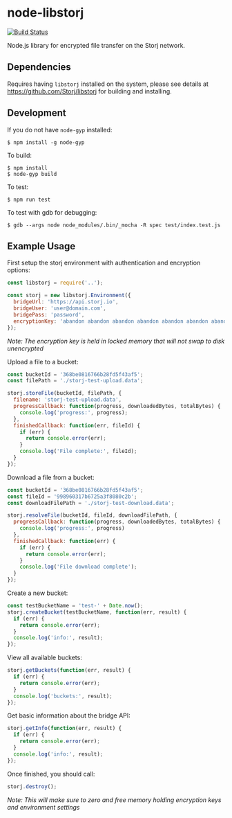 # node-libstorj

[![Build Status](https://travis-ci.org/Storj/node-libstorj.svg?branch=master)](https://travis-ci.org/Storj/node-libstorj)

Node.js library for encrypted file transfer on the Storj network.

## Dependencies

Requires having `libstorj` installed on the system, please see details at https://github.com/Storj/libstorj for building and installing.

## Development

If you do not have `node-gyp` installed:

```
$ npm install -g node-gyp
```

To build:

```
$ npm install
$ node-gyp build
```

To test:

```
$ npm run test
```

To test with gdb for debugging:
```
$ gdb --args node node_modules/.bin/_mocha -R spec test/index.test.js
```

## Example Usage

First setup the storj environment with authentication and encryption options:

```js
const libstorj = require('..');

const storj = new libstorj.Environment({
  bridgeUrl: 'https://api.storj.io',
  bridgeUser: 'user@domain.com',
  bridgePass: 'password',
  encryptionKey: 'abandon abandon abandon abandon abandon abandon abandon abandon abandon abandon abandon about'
});
```
*Note: The encryption key is held in locked memory that will not swap to disk unencrypted*


Upload a file to a bucket:
```js
const bucketId = '368be0816766b28fd5f43af5';
const filePath = './storj-test-upload.data';

storj.storeFile(bucketId, filePath, {
  filename: 'storj-test-upload.data',
  progressCallback: function(progress, downloadedBytes, totalBytes) {
    console.log('progress:', progress);
  },
  finishedCallback: function(err, fileId) {
    if (err) {
      return console.error(err);
    }
    console.log('File complete:', fileId);
  }
});

```

Download a file from a bucket:

```js
const bucketId = '368be0816766b28fd5f43af5';
const fileId = '998960317b6725a3f8080c2b';
const downloadFilePath = './storj-test-download.data';

storj.resolveFile(bucketId, fileId, downloadFilePath, {
  progressCallback: function(progress, downloadedBytes, totalBytes) {
    console.log('progress:', progress)
  },
  finishedCallback: function(err) {
    if (err) {
      return console.error(err);
    }
    console.log('File download complete');
  }
});
```

Create a new bucket:
```js
const testBucketName = 'test-' + Date.now();
storj.createBucket(testBucketName, function(err, result) {
  if (err) {
    return console.error(err);
  }
  console.log('info:', result);
});
```

View all available buckets:
```js
storj.getBuckets(function(err, result) {
  if (err) {
    return console.error(err);
  }
  console.log('buckets:', result);
});
```

Get basic information about the bridge API:
```js
storj.getInfo(function(err, result) {
  if (err) {
    return console.error(err);
  }
  console.log('info:', result);
});
```

Once finished, you should call:

```js
storj.destroy();
```
*Note: This will make sure to zero and free memory holding encryption keys and environment settings*

